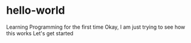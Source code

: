 # hello-world
Learning Programming for the first time
Okay, I am just trying to see how this works
Let's get started
